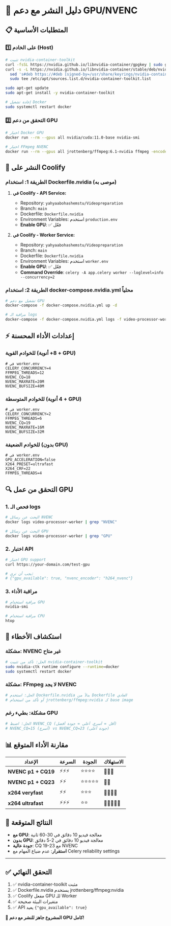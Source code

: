 # 🚀 دليل النشر مع دعم GPU/NVENC

## 📋 المتطلبات الأساسية

### 1️⃣ **على الخادم (Host)**
```bash
# تثبيت nvidia-container-toolkit
curl -fsSL https://nvidia.github.io/libnvidia-container/gpgkey | sudo gpg --dearmor -o /usr/share/keyrings/nvidia-container-toolkit-keyring.gpg
curl -s -L https://nvidia.github.io/libnvidia-container/stable/deb/nvidia-container-toolkit.list | \
  sed 's#deb https://#deb [signed-by=/usr/share/keyrings/nvidia-container-toolkit-keyring.gpg] https://#g' | \
  sudo tee /etc/apt/sources.list.d/nvidia-container-toolkit.list

sudo apt-get update
sudo apt-get install -y nvidia-container-toolkit

# إعادة تشغيل Docker
sudo systemctl restart docker
```

### 2️⃣ **التحقق من دعم GPU**
```bash
# اختبار Docker GPU
docker run --rm --gpus all nvidia/cuda:11.0-base nvidia-smi

# اختبار FFmpeg NVENC
docker run --rm --gpus all jrottenberg/ffmpeg:6.1-nvidia ffmpeg -encoders | grep nvenc
```

## 🔧 **النشر على Coolify**

### **الطريقة 1: استخدام Dockerfile.nvidia (موصى به)**

1. **في Coolify - API Service:**
   - Repository: `yahyaabohashemstu/Videopreparation`
   - Branch: `main`
   - Dockerfile: `Dockerfile.nvidia`
   - Environment Variables: استخدم `production.env`
   - **Enable GPU**: ✅ فعّل

2. **في Coolify - Worker Service:**
   - Repository: `yahyaabohashemstu/Videopreparation`
   - Branch: `main`
   - Dockerfile: `Dockerfile.nvidia`
   - Environment Variables: استخدم `worker.env`
   - **Enable GPU**: ✅ فعّل
   - **Command Override**: `celery -A app.celery worker --loglevel=info --concurrency=2`

### **الطريقة 2: استخدام docker-compose.nvidia.yml محلياً**

```bash
# تشغيل مع دعم GPU
docker-compose -f docker-compose.nvidia.yml up -d

# مراقبة الـ logs
docker-compose -f docker-compose.nvidia.yml logs -f video-processor-worker
```

## ⚡ **إعدادات الأداء المحسنة**

### **للخوادم القوية (8+ أنوية + GPU)**
```env
# في worker.env
CELERY_CONCURRENCY=4
FFMPEG_THREADS=12
NVENC_CQ=18
NVENC_MAXRATE=20M
NVENC_BUFSIZE=40M
```

### **للخوادم المتوسطة (4 أنوية + GPU)**
```env
# في worker.env
CELERY_CONCURRENCY=2
FFMPEG_THREADS=6
NVENC_CQ=19
NVENC_MAXRATE=16M
NVENC_BUFSIZE=32M
```

### **للخوادم الضعيفة (بدون GPU)**
```env
# في worker.env
GPU_ACCELERATION=false
X264_PRESET=ultrafast
X264_CRF=22
FFMPEG_THREADS=4
```

## 🔍 **التحقق من عمل GPU**

### **1. فحص الـ logs**
```bash
# البحث عن رسائل NVENC
docker logs video-processor-worker | grep "NVENC"

# البحث عن رسائل GPU
docker logs video-processor-worker | grep "GPU"
```

### **2. اختبار API**
```bash
# اختبار GPU support
curl https://your-domain.com/test-gpu

# يجب أن ترى:
# {"gpu_available": true, "nvenc_encoder": "h264_nvenc"}
```

### **3. مراقبة الأداء**
```bash
# مراقبة استخدام GPU
nvidia-smi

# مراقبة استخدام CPU
htop
```

## 🚨 **استكشاف الأخطاء**

### **مشكلة: NVENC غير متاح**
```bash
# الحل: تأكد من تثبيت nvidia-container-toolkit
sudo nvidia-ctk runtime configure --runtime=docker
sudo systemctl restart docker
```

### **مشكلة: FFmpeg لا يجد NVENC**
```bash
# الحل: استخدم Dockerfile.nvidia بدلاً من Dockerfile العادي
# أو تأكد من استخدام jrottenberg/ffmpeg:nvidia كـ base image
```

### **مشكلة: بطيء رغم GPU**
```bash
# الحل: اضبط NVENC_CQ (أقل = أسرع، أعلى = جودة أفضل)
# NVENC_CQ=15 (أسرع) vs NVENC_CQ=23 (جودة أعلى)
```

## 📊 **مقارنة الأداء المتوقع**

| الإعداد | السرعة | الجودة | الاستهلاك |
|---------|---------|---------|-----------|
| **NVENC p1 + CQ19** | ⚡⚡⚡ | ⭐⭐⭐⭐ | 🔋🔋🔋 |
| **NVENC p1 + CQ23** | ⚡⚡ | ⭐⭐⭐⭐⭐ | 🔋🔋 |
| **x264 veryfast** | ⚡⚡ | ⭐⭐⭐ | 🔋🔋🔋🔋 |
| **x264 ultrafast** | ⚡⚡⚡ | ⭐⭐ | 🔋🔋🔋🔋🔋 |

## 🎯 **النتائج المتوقعة**

- **مع GPU**: معالجة فيديو 10 دقائق في 30-60 ثانية
- **بدون GPU**: معالجة فيديو 10 دقائق في 2-5 دقائق
- **جودة عالية**: CQ 19-23 مع NVENC
- **استقرار**: عدم ضياع المهام مع Celery reliability settings

---

## ✅ **التحقق النهائي**

1. ✅ nvidia-container-toolkit مثبت
2. ✅ Dockerfile.nvidia يستخدم jrottenberg/ffmpeg:nvidia
3. ✅ Coolify مفعل GPU للـ Worker
4. ✅ متغيرات البيئة صحيحة
5. ✅ API يعيد `{"gpu_available": true}`

**🎉 المشروع جاهز للنشر مع دعم GPU كامل!**

